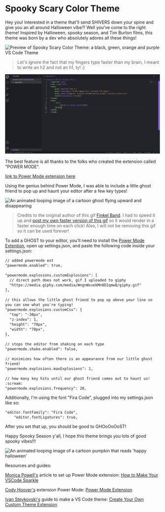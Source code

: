 # Spooky Scary Color Theme 

Hey you! Interested in a theme that'll send SHIVERS down your spine and give you an all around Halloween vibe?! Well you've come to the right theme! Inspired by  Halloween, spooky season, and Tim Burton films, this theme was born by a dev who absolutely adores all these things!

![Preview of Spooky Scary Color Theme: a black, green, orange and purple VS Code Theme](https://media.giphy.com/media/ZljsomV1FjhgkVIjYh/source.gif)
>Let's ignore the fact that my fingers type faster than my brain, I meant to write an h2 and not an h1, ty! :)

![Preview of Spooky Scary Color Theme: a black, green, orange and purple VS Code Theme](https://raw.githubusercontent.com/rojhanpaydar/spooky-scary-color-theme/main/previewImage.png?token=ANZ5BYHQ4U2PYB34ZHEM35LBLOTBA)

The best feature is all thanks to the folks who created the extension called "POWER MODE".

[link to Power Mode extension here](https://marketplace.visualstudio.com/items?itemName=hoovercj.vscode-power-mode&ssr=false#overview)

Using the genius behind Power Mode, I was able to include a little ghost friend to pop up and haunt your editor after a few key types!

![An animated looping image of a cartoon ghost flying upward and disappearing](https://media.giphy.com/media/8CZkmk6VsWmf5TfxNo/giphy.gif)
> Credits to the original author of this gif [Finkel Band](https://giphy.com/finkelband). I had to speed it up and [post my own faster version of this gif](https://media.giphy.com/media/WngnWxxekMn8DIqmwQ/giphy.gif) so it would render in a faster enough time on each click! Also, I will not be removing this gif so it can be used forever!

To add a GHOST to your editor, you'll need to install the [Power Mode Extention](https://marketplace.visualstudio.com/items?itemName=hoovercj.vscode-power-mode&ssr=false#overview), open up settings.json, and paste the following code inside your settings.json:

```
// added powermode ext
"powermode.enabled": true,

"powermode.explosions.customExplosions": [
  // direct path does not work, gif I uploaded to giphy
  "https://media.giphy.com/media/WngnWxxekMn8DIqmwQ/giphy.gif"
],

// this allows the little ghost friend to pop up above your line so you can see what you're typing!
"powermode.explosions.customCss": {
  "top": "-30px",
  "z-index": 1,
  "height": "70px",
  "width": "70px",
},

// stops the editor from shaking on each type
"powermode.shake.enabled": false,

// minimizes how often there is an appearance from our little ghost friend!
"powermode.explosions.maxExplosions": 1, 

// how many key hits until our ghost friend comes out to haunt us! :scream:
"powermode.explosions.frequency": 20,
```

Additionally, I'm using the font "Fira Code", plugged into my settings.json like so: 

```
"editor.fontFamily": "Fira Code",
    "editor.fontLigatures": true,
```

After you set that up, you should be good to GHOoOoOoST!

Happy Spooky Season y'all, I hope this theme brings you lots of good spooky vibes!!!

![An animated looping image of a cartoon pumpkin that reads 'happy halloween'](https://media.giphy.com/media/OoYrQPHwYpYnXhllfe/giphy.gif)

Resources and guides:
 
[Monica Powell's](https://twitter.com/indigitalcolor/) article to set up Power Mode extension: [How to Make Your VSCode Sparkle](https://aboutmonica.com/blog/how-to-make-your-vs-code-sparkle)

[Cody Hoover's](https://twitter.com/hoovercj) extension Power Mode: [Power Mode Extension](https://marketplace.visualstudio.com/items?itemName=hoovercj.vscode-power-mode&ssr=false#overview)

[Ivan Stevkovski's](https://www.linkedin.com/in/istevkovski/?originalSubdomain=mk) guide to make a VS Code theme: [Create Your Own Custom Theme Extension](https://medium.com/wearelaika/vscode-create-your-own-custom-theme-extension-96c67bd753f6)

